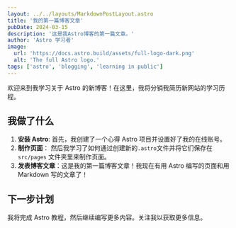 ```yaml
---
layout: ../../layouts/MarkdownPostLayout.astro
title: '我的第一篇博客文章'
pubDate: 2024-03-15
description: '这是我Astro博客的第一篇文章。'
author: 'Astro 学习者'
image:
  url: 'https://docs.astro.build/assets/full-logo-dark.png'
  alt: 'The full Astro logo.'
tags: ['astro', 'blogging', 'learning in public']
---
```


欢迎来到我学习关于 Astro 的新博客！在这里，我将分销我简历新网站的学习历程。

## 我做了什么

1. **安装 Astro**: 首先，我创建了一个心得 Astro 项目并设置好了我的在线账号。
2. **制作页面**： 然后我学习了如何通过创建新的`.astro`文件并将它们保存在`src/pages` 文件夹里来制作页面。
3. **发表博客文章**：这是我的第一篇博客文章！我现在有用 Astro 编写的页面和用 Markdown 写的文章了！

## 下一步计划

我将完成 Astro 教程，然后继续编写更多内容。关注我以获取更多信息。
